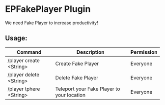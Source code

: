# EPFakePlayer Plugin

We need Fake Player to increase productivity!

## Usage:

| Command                   | Description                                | Permission |
| ------------------------- | ------------------------------------------ | ---------- |
| /player create \<String\> | Create Fake Player                         | Everyone   |
| /player delete \<String\> | Delete Fake Player                         | Everyone   |
| /player tphere \<String\> | Teleport your Fake Player to your location | Everyone   |

